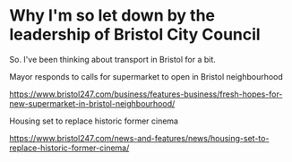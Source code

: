 
# Why I'm so let down by the leadership of Bristol City Council

So. I've been thinking about transport in Bristol for a bit.







Mayor responds to calls for supermarket to open in Bristol neighbourhood

https://www.bristol247.com/business/features-business/fresh-hopes-for-new-supermarket-in-bristol-neighbourhood/



Housing set to replace historic former cinema

https://www.bristol247.com/news-and-features/news/housing-set-to-replace-historic-former-cinema/